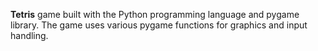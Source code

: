 **Tetris** game built with the Python programming language and pygame library. The game uses various pygame functions for graphics and input handling.
